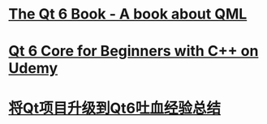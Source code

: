 # <a href="https://github.com/qmlbook/qt6book">The Qt 6 Book - A book about QML</a>
# <a href="https://github.com/voidrealms/qt6-core-beginners">Qt 6 Core for Beginners with C++ on Udemy</a>
# <a href="https://www.jb51.net/article/216758.htm">将Qt项目升级到Qt6吐血经验总结</a>

